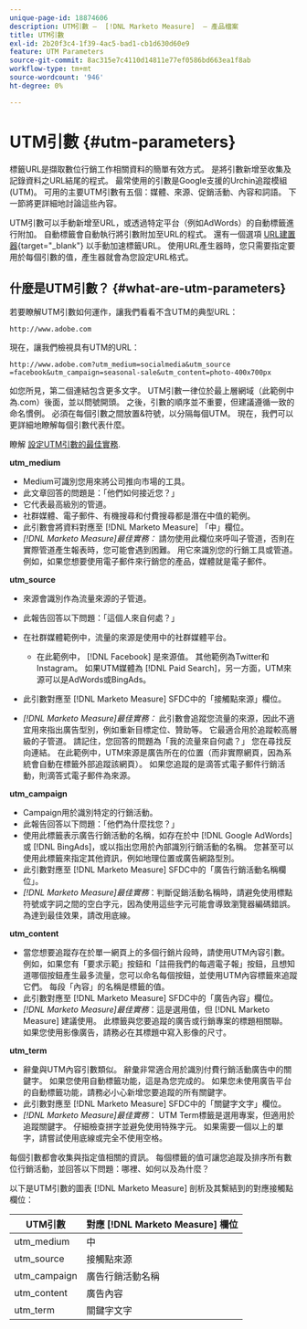 ```yaml
---
unique-page-id: 18874606
description: UTM引數 —  [!DNL Marketo Measure]  — 產品檔案
title: UTM引數
exl-id: 2b20f3c4-1f39-4ac5-bad1-cb1d630d60e9
feature: UTM Parameters
source-git-commit: 8ac315e7c4110d14811e77ef0586bd663ea1f8ab
workflow-type: tm+mt
source-wordcount: '946'
ht-degree: 0%

---
```


# UTM引數 {#utm-parameters}

標籤URL是擷取數位行銷工作相關資料的簡單有效方式。 是將引數新增至收集及記錄資料之URL結尾的程式。 最常使用的引數是Google支援的Urchin追蹤模組(UTM)。 可用的主要UTM引數有五個：媒體、來源、促銷活動、內容和詞語。 下一節將更詳細地討論這些內容。

UTM引數可以手動新增至URL，或透過特定平台（例如AdWords）的自動標籤進行附加。 自動標籤會自動執行將引數附加至URL的程式。 還有一個選項 [URL建置器](https://ga-dev-tools.appspot.com/campaign-url-builder/){target="_blank"} 以手動加速標籤URL。 使用URL產生器時，您只需要指定要用於每個引數的值，產生器就會為您設定URL格式。

## 什麼是UTM引數？ {#what-are-utm-parameters}

若要瞭解UTM引數如何運作，讓我們看看不含UTM的典型URL：

`http://www.adobe.com`

現在，讓我們檢視具有UTM的URL：

`http://www.adobe.com?utm_medium=socialmedia&utm_source =facebook&utm_campaign=seasonal-sale&utm_content=photo-400x700px`

如您所見，第二個連結包含更多文字。 UTM引數一律位於最上層網域（此範例中為.com）後面，並以問號開頭。 之後，引數的順序並不重要，但建議遵循一致的命名慣例。 必須在每個引數之間放置&amp;符號，以分隔每個UTM。 現在，我們可以更詳細地瞭解每個引數代表什麼。

瞭解 [設定UTM引數的最佳實務](/help/channel-tracking-and-setup/online-channels/best-practices-for-setting-up-utm-parameters.md).

**utm_medium**

* Medium可識別您用來將公司推向市場的工具。
* 此文章回答的問題是：「他們如何接近您？」
* 它代表最高級別的管道。
* 社群媒體、電子郵件、有機搜尋和付費搜尋都是潛在中值的範例。
* 此引數會將資料對應至 [!DNL Marketo Measure] 「中」欄位。
* _[!DNL Marketo Measure]最佳實務：_ 請勿使用此欄位來呼叫子管道，否則在實際管道產生報表時，您可能會遇到困難。 用它來識別您的行銷工具或管道。 例如，如果您想要使用電子郵件來行銷您的產品，媒體就是電子郵件。

**utm_source**

* 來源會識別作為流量來源的子管道。
* 此報告回答以下問題：「這個人來自何處？」
* 在社群媒體範例中，流量的來源是使用中的社群媒體平台。
   * 在此範例中， [!DNL Facebook] 是來源值。 其他範例為Twitter和Instagram。 如果UTM媒體為 [!DNL Paid Search]，另一方面，UTM來源可以是AdWords或BingAds。

* 此引數對應至 [!DNL Marketo Measure] SFDC中的「接觸點來源」欄位。
* _[!DNL Marketo Measure]最佳實務：_ 此引數會追蹤您流量的來源，因此不適宜用來指出廣告型別，例如重新目標定位、贊助等。 它最適合用於追蹤較高層級的子管道。 請記住，您回答的問題為「我的流量來自何處？」 您在尋找反向連結。 在此範例中，UTM來源是廣告所在的位置（而非實際網頁，因為系統會自動在標籤外部追蹤該網頁）。 如果您追蹤的是滴答式電子郵件行銷活動，則滴答式電子郵件為來源。

**utm_campaign**

* Campaign用於識別特定的行銷活動。
* 此報告回答以下問題：「他們為什麼找您？」
* 使用此標籤表示廣告行銷活動的名稱，如存在於中 [!DNL Google AdWords] 或 [!DNL BingAds]，或以指出您用於內部識別行銷活動的名稱。 您甚至可以使用此標籤來指定其他資訊，例如地理位置或廣告網路型別。
* 此引數對應至 [!DNL Marketo Measure] SFDC中的「廣告行銷活動名稱欄位」。
* _[!DNL Marketo Measure]最佳實務_：判斷促銷活動名稱時，請避免使用標點符號或字詞之間的空白字元，因為使用這些字元可能會導致瀏覽器編碼錯誤。 為達到最佳效果，請改用底線。

**utm_content**

* 當您想要追蹤存在於單一網頁上的多個行銷片段時，請使用UTM內容引數。 例如，如果您有「要求示範」按鈕和「註冊我們的每週電子報」按鈕，且想知道哪個按鈕產生最多流量，您可以命名每個按鈕，並使用UTM內容標籤來追蹤它們。 每段「內容」的名稱是標籤的值。
* 此引數對應至 [!DNL Marketo Measure] SFDC中的「廣告內容」欄位。
* _[!DNL Marketo Measure]最佳實務_：這是選用值，但 [!DNL Marketo Measure] 建議使用。 此標籤與您要追蹤的廣告或行銷專案的標題相關聯。 如果您使用影像廣告，請務必在其標題中寫入影像的尺寸。

**utm_term**

* 辭彙與UTM內容引數類似。 辭彙非常適合用於識別付費行銷活動廣告中的關鍵字。 如果您使用自動標籤功能，這是為您完成的。 如果您未使用廣告平台的自動標籤功能，請務必小心新增您要追蹤的所有關鍵字。
* 此引數對應至 [!DNL Marketo Measure] SFDC中的「關鍵字文字」欄位。
* _[!DNL Marketo Measure]最佳實務_： UTM Term標籤是選用專案，但適用於追蹤關鍵字。 仔細檢查拼字並避免使用特殊字元。 如果需要一個以上的單字，請嘗試使用底線或完全不使用空格。

每個引數都會收集與指定值相關的資訊。 每個標籤的值可讓您追蹤及排序所有數位行銷活動，並回答以下問題：哪裡、如何以及為什麼？

以下是UTM引數的圖表 [!DNL Marketo Measure] 剖析及其繫結到的對應接觸點欄位：

| **UTM引數** | **對應 [!DNL Marketo Measure] 欄位** |
|---|---|
| utm_medium | 中 |
| utm_source | 接觸點來源 |
| utm_campaign | 廣告行銷活動名稱 |
| utm_content | 廣告內容 |
| utm_term | 關鍵字文字 |
